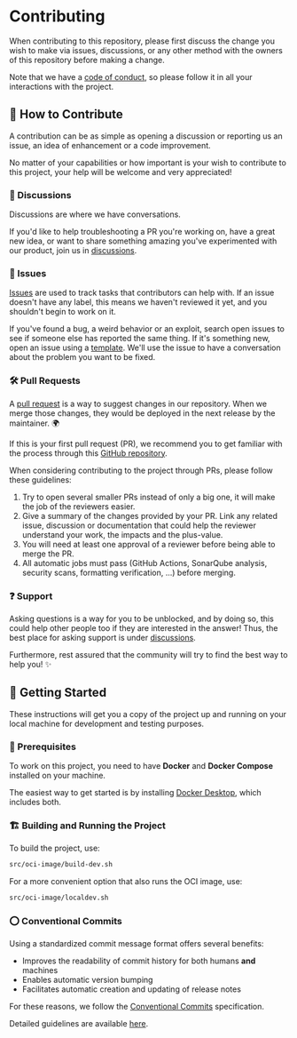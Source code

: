 # Contributing

When contributing to this repository, please first discuss the change you wish to make via issues, discussions, or any other method with
the owners of this repository before making a change.

Note that we have a [code of conduct](CODE_OF_CONDUCT.md), so please follow it in all your interactions with the project.

## 🌱 How to Contribute

A contribution can be as simple as opening a discussion or reporting us an issue, an idea of enhancement or a code improvement.

No matter of your capabilities or how important is your wish to contribute to this project, your help will be welcome and very appreciated!

### 💭 Discussions

Discussions are where we have conversations.

If you'd like to help troubleshooting a PR you're working on, have a great new idea, or want to share something amazing you've experimented with our product,
join us in [discussions](https://github.com/Djaytan/docker-papermc-server/discussions).

### 🐛 Issues

[Issues](https://docs.github.com/en/github/managing-your-work-on-github/about-issues) are used to track tasks that contributors can help with.
If an issue doesn't have any label, this means we haven't reviewed it yet, and you shouldn't begin to work on it.

If you've found a bug, a weird behavior or an exploit, search open issues to see if someone else has reported the same thing.
If it's something new, open an issue using a [template](https://github.com/Djaytan/docker-papermc-server/issues/new/choose).
We'll use the issue to have a conversation about the problem you want to be fixed.

### 🛠️ Pull Requests

A [pull request](https://docs.github.com/en/github/collaborating-with-issues-and-pull-requests/about-pull-requests) is a way to suggest changes in our
repository.
When we merge those changes, they would be deployed in the next release by the maintainer. 🌍

If this is your first pull request (PR), we recommend you to get familiar with the process through
this [GitHub repository](https://github.com/firstcontributions/first-contributions).

When considering contributing to the project through PRs, please follow these guidelines:

1. Try to open several smaller PRs instead of only a big one, it will make the job of the reviewers easier.
2. Give a summary of the changes provided by your PR.
   Link any related issue, discussion or documentation that could help the reviewer understand your work, the impacts and the plus-value.
3. You will need at least one approval of a reviewer before being able to merge the PR.
4. All automatic jobs must pass (GitHub Actions, SonarQube analysis, security scans, formatting verification, ...) before merging.

### ❓ Support

Asking questions is a way for you to be unblocked, and by doing so, this could help other people too if they are interested in the answer!
Thus, the best place for asking support is under [discussions](https://github.com/Djaytan/docker-papermc-server/discussions).

Furthermore, rest assured that the community will try to find the best way to help you! ✨

## 🔰 Getting Started

These instructions will get you a copy of the project up and running on your local machine for development and testing purposes.

### 📝 Prerequisites

To work on this project, you need to have **Docker** and **Docker Compose** installed on your machine.

The easiest way to get started is by installing [Docker Desktop](https://www.docker.com/products/docker-desktop), which includes both.

### 🏗️ Building and Running the Project

To build the project, use:

```bash
src/oci-image/build-dev.sh
```

For a more convenient option that also runs the OCI image, use:

```bash
src/oci-image/localdev.sh
```

### ⭕ Conventional Commits

Using a standardized commit message format offers several benefits:

* Improves the readability of commit history for both humans **and** machines
* Enables automatic version bumping
* Facilitates automatic creation and updating of release notes

For these reasons, we follow the [Conventional Commits](https://www.conventionalcommits.org/en/v1.0.0/) specification.

Detailed guidelines are available [here](CONVENTIONAL_COMMITS.md).
